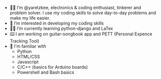 - :man_office_worker: I’m @yaretzkee, electronics & coding enthusiast, tinkerer and problem solver. 
  I use my coding skills to solve day-to-day problems and make my life easier. 
- 👀 I’m interested in developing my coding skills
- :man_student: I’m currently learning python-django and LaTex
- :keyboard: I am working on guitar-songbook app and PETT (Personal Expence Tracking Tool)
- :page_facing_up: I'm familiar with
  - Python
  - HTML/CSS
  - Javascript
  - C/C++ (basics for Arduino boards)
  - Powershell and Bash basics
  
<!---
yaretzkee/yaretzkee is a ✨ special ✨ repository because its `README.md` (this file) appears on your GitHub profile.
You can click the Preview link to take a look at your changes.
--->

